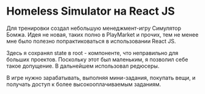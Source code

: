 # Homeless Simulator на React JS

Для тренировки создал небольшую менеджмент-игру Симулятор Бомжа.
Идея не новая, таких полно в PlayMarket и прочих, тем не менее мне было полезно попрактиковаться в использовании React JS.

Здесь я сохранял state в root - компоненте, что неправильно для больших проектов.
Поскольку этот был маленьким, я позволил себе такое допущение.
В дальнейшем использовал редюсеры.

В игре нужно зарабатывать, выполняя мини-задания, покупать вещи, и получать доступ к более
высокооплачиваемым заданиям.
